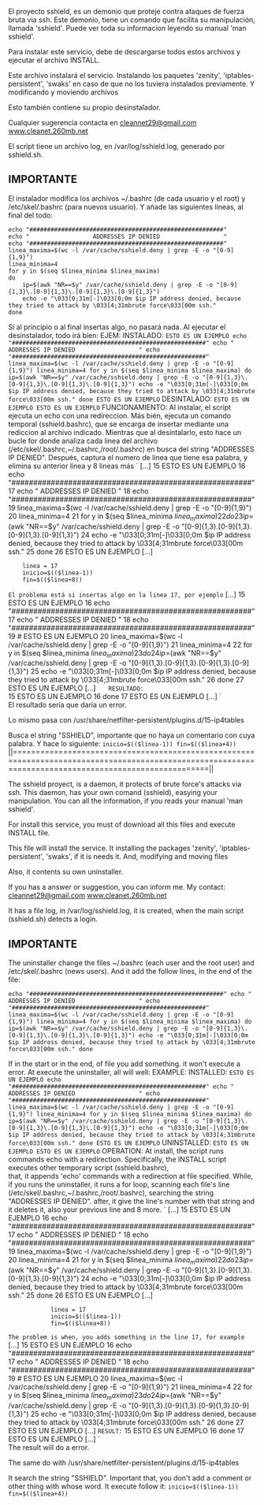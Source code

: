 El proyecto sshield, es un demonio que proteje contra ataques de fuerza bruta via ssh. Este demonio, tiene un comando que facilita su manipulación, llamada
'sshield'. Puede ver toda su informacion leyendo su manual 'man sshield'.

Para instalar este servicio, debe de descargarse todos estos archivos y ejecutar el archivo INSTALL.

Este archivo instalará el servicio. Instalando los paquetes 'zenity', 'iptables-persistent', 'swaks' en caso de que no los tuviera instalados previamente. Y modificando y moviendo archivos

Esto también contiene su propio desinstalador.

Cualquier sugerencia contacta en <cleannet29@gmail.com> www.cleanet.260mb.net

El script tiene un archivo log, en /var/log/sshield.log, generado por sshield.sh.

## IMPORTANTE

El instalador modifica los archivos ~/.bashrc (de cada usuario y el root) y /etc/skel/.bashrc (para nuevos usuario). Y añade las siguientes lineas, al final del todo:


	echo "#######################################################"
	echo "                  ADDRESSES IP DENIED                  "
	echo "#######################################################"
	linea_maxima=$(wc -l /var/cache/sshield.deny | grep -E -o "[0-9]{1,9}")
	linea_minima=4
	for y in $(seq $linea_minima $linea_maxima)
	do
		ip=$(awk "NR==$y" /var/cache/sshield.deny | grep -E -o "[0-9]{1,3}\.[0-9]{1,3}\.[0-9]{1,3}\.[0-9]{1,3}")
		echo -e "\033[0;31m[-]\033[0;0m $ip IP address denied, because they tried to attack by \033[4;31mbrute force\033[00m ssh."
	done


Si al principio o al final insertas algo, no pasará nada. Al ejecutar el desinstalador, todo irá bien:
	EJEM:
		INSTALADO:
`
			ESTO ES UN EJEMPLO
			echo "#######################################################"
			echo "                  ADDRESSES IP DENIED                  "
			echo "#######################################################"
			linea_maxima=$(wc -l /var/cache/sshield.deny | grep -E -o "[0-9]{1,9}")
			linea_minima=4
			for y in $(seq $linea_minima $linea_maxima)
			do
			        ip=$(awk "NR==$y" /var/cache/sshield.deny | grep -E -o "[0-9]{1,3}\.[0-9]{1,3}\.[0-9]{1,3}\.[0-9]{1,3}")
			        echo -e "\033[0;31m[-]\033[0;0m $ip IP address denied, because they tried to attack by \033[4;31mbrute force\033[00m ssh."
			done
			ESTO ES UN EJEMPLO
`
		DESINTALADO:
`
                        ESTO ES UN EJEMPLO
                        ESTO ES UN EJEMPLO
`
	FUNCIONAMIENTO:
		Al instalar, el script ejecuta un echo con una redireccion. Más bién, ejecuta un comando temporal (sshield.bashrc),
		que se encarga de insertar mediante una rediccion al archivo indicado.
		Mientras que al desintalarlo, esto hace un bucle for donde analiza cada linea del archivo (/etc/skel/.bashrc,~/.bashrc,/root/.bashrc) en busca del string "ADDRESSES IP DENIED".
		Después, captura el numero de linea que tiene esa palabra, y elimina su anterior linea y 8 lineas más
`
		[...]
              15  ESTO ES UN EJEMPLO
              16  echo "#######################################################"
              17  echo "                  ADDRESSES IP DENIED                  "
              18  echo "#######################################################"
              19  linea_maxima=$(wc -l /var/cache/sshield.deny | grep -E -o "[0-9]{1,9}")
              20  linea_minima=4
              21  for y in $(seq $linea_minima $linea_maxima)
              22  do
	      23          ip=$(awk "NR==$y" /var/cache/sshield.deny | grep -E -o "[0-9]{1,3}\.[0-9]{1,3}\.[0-9]{1,3}\.[0-9]{1,3}")
              24          echo -e "\033[0;31m[-]\033[0;0m $ip IP address denied, because they tried to attack by \033[4;31mbrute force\033[00m ssh."
              25  done
              26  ESTO ES UN EJEMPLO
		[...]
		
		linea = 17
		inicio=$(($linea-1))
		fin=$(($linea+8))
`
		El problema está si insertas algo en la linea 17, por ejemplo
`
                [...]
              15  ESTO ES UN EJEMPLO
              16  echo "#######################################################"
              17  echo "                  ADDRESSES IP DENIED                  "
              18  echo "#######################################################"
              19  # ESTO ES UN EJEMPLO
              20  linea_maxima=$(wc -l /var/cache/sshield.deny | grep -E -o "[0-9]{1,9}")
              21  linea_minima=4
              22  for y in $(seq $linea_minima $linea_maxima)
              23  do
              24          ip=$(awk "NR==$y" /var/cache/sshield.deny | grep -E -o "[0-9]{1,3}\.[0-9]{1,3}\.[0-9]{1,3}\.[0-9]{1,3}")
              25          echo -e "\033[0;31m[-]\033[0;0m $ip IP address denied, because they tried to attack by \033[4;31mbrute force\033[00m ssh."
              26  done
              27  ESTO ES UN EJEMPLO
                [...]
`	
	RESULTADO:
`	
              15  ESTO ES UN EJEMPLO
              16  done
              17  ESTO ES UN EJEMPLO
                [...]
`		
	El resultado sería que daría un error.

Lo mismo pasa con /usr/share/netfilter-persistent/plugins.d/15-ip4tables

Busca el string "SSHIELD", importante que no haya un comentario con cuya palabra. Y hace lo siguiente:
`
inicio=$(($linea-1))
fin=$(($linea+4))
`
||=======================================================================================================================================================||


The sshield proyect, is a daemon, it protects of brute force's attacks via ssh. This daemon, has your own comand (sshield), easying your manipulation.
You can all the information, if you reads your manual 'man sshield'.

For install this service, you must of download all this files and execute INSTALL file.

This file will install the service. It installing the packages 'zenity', 'iptables-persistent', 'swaks', if it is needs it. And, modifying and moving files

Also, it contents su own uninstaller.

If you has a answer or suggestion, you can inform me.
My contact: <cleannet29@gmail.com> www.cleanet.260mb.net

It has a file log, in /var/log/sshield.log, it is created, when the main script (sshield.sh) detects a login.

## IMPORTANTE

The uninstaller change the files ~/.bashrc (each user and the root user) and /etc/skel/.bashrc (news users). And it add the follow lines, in the end of the file:

`
	echo "#######################################################"
	echo "                  ADDRESSES IP DENIED                  "
	echo "#######################################################"
	linea_maxima=$(wc -l /var/cache/sshield.deny | grep -E -o "[0-9]{1,9}")
	linea_minima=4
	for y in $(seq $linea_minima $linea_maxima)
	do
		ip=$(awk "NR==$y" /var/cache/sshield.deny | grep -E -o "[0-9]{1,3}\.[0-9]{1,3}\.[0-9]{1,3}\.[0-9]{1,3}")
		echo -e "\033[0;31m[-]\033[0;0m $ip IP address denied, because they tried to attack by \033[4;31mbrute force\033[00m ssh."
	done
`

If in the start or in the end, of file you add something. it won't execute a error. At execute the uninstaller, all will well:
        EXAMPLE:
                INSTALLED:
`
                        ESTO ES UN EJEMPLO
                        echo "#######################################################"
                        echo "                  ADDRESSES IP DENIED                  "
                        echo "#######################################################"
                        linea_maxima=$(wc -l /var/cache/sshield.deny | grep -E -o "[0-9]{1,9}")
                        linea_minima=4
                        for y in $(seq $linea_minima $linea_maxima)
                        do
                                ip=$(awk "NR==$y" /var/cache/sshield.deny | grep -E -o "[0-9]{1,3}\.[0-9]{1,3}\.[0-9]{1,3}\.[0-9]{1,3}")
                                echo -e "\033[0;31m[-]\033[0;0m $ip IP address denied, because they tried to attack by \033[4;31mbrute force\033[00m ssh."
                        done
                        ESTO ES UN EJEMPLO
`
                UNINSTALLED:
`
                        ESTO ES UN EJEMPLO
                        ESTO ES UN EJEMPLO
`
        OPERATION:
	        At install, the script runs commands echo with a redirection. Specifically, the INSTALL script executes other temporary script (sshield.bashrc),        
                that, it appends 'echo' commands with a redirection at file specified.
                While, if you runs the uninstaller, it runs a for loop, scanning each file's line (/etc/skel/.bashrc,~/.bashrc,/root/.bashrc), searching the string "ADDRESSES IP DENIED".
                after, it give the line's number with that string and it deletes it, also your previous line and 8 more.
`
                [...]
              15  ESTO ES UN EJEMPLO
              16  echo "#######################################################"
              17  echo "                  ADDRESSES IP DENIED                  "
              18  echo "#######################################################"
              19  linea_maxima=$(wc -l /var/cache/sshield.deny | grep -E -o "[0-9]{1,9}")
              20  linea_minima=4
              21  for y in $(seq $linea_minima $linea_maxima)
              22  do
              23          ip=$(awk "NR==$y" /var/cache/sshield.deny | grep -E -o "[0-9]{1,3}\.[0-9]{1,3}\.[0-9]{1,3}\.[0-9]{1,3}")
              24          echo -e "\033[0;31m[-]\033[0;0m $ip IP address denied, because they tried to attack by \033[4;31mbrute force\033[00m ssh."
              25  done
              26  ESTO ES UN EJEMPLO
                [...]

                linea = 17
                inicio=$(($linea-1))
                fin=$(($linea+8))
`
		The problem is when, you adds something in the line 17, for example
`
                [...]
              15  ESTO ES UN EJEMPLO
              16  echo "#######################################################"
              17  echo "                  ADDRESSES IP DENIED                  "
              18  echo "#######################################################"
              19  # ESTO ES UN EJEMPLO
              20  linea_maxima=$(wc -l /var/cache/sshield.deny | grep -E -o "[0-9]{1,9}")
              21  linea_minima=4
              22  for y in $(seq $linea_minima $linea_maxima)
              23  do
              24          ip=$(awk "NR==$y" /var/cache/sshield.deny | grep -E -o "[0-9]{1,3}\.[0-9]{1,3}\.[0-9]{1,3}\.[0-9]{1,3}")
              25          echo -e "\033[0;31m[-]\033[0;0m $ip IP address denied, because they tried to attack by \033[4;31mbrute force\033[00m ssh."
              26  done
              27  ESTO ES UN EJEMPLO
                [...]
`
        RESULT:
`
              15  ESTO ES UN EJEMPLO
              16  done
              17  ESTO ES UN EJEMPLO
                [...]
`		
        The result will do a error.

The same do with /usr/share/netfilter-persistent/plugins.d/15-ip4tables

It search the string "SSHIELD". Important that, you don't add a comment or other thing with whose word.
It execute follow it:
`
inicio=$(($linea-1))
fin=$(($linea+4))
`
